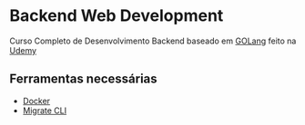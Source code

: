 # Backend Web Development

Curso Completo de Desenvolvimento Backend baseado em [GOLang](https://go.dev/) feito na [Udemy](https://www.udemy.com/course/backend-master-class-golang-postgresql-kubernetes)

## Ferramentas necessárias

- [Docker](https://docs.docker.com/engine/install/)
- [Migrate CLI](https://github.com/golang-migrate/migrate/tree/master/cmd/migrate)
